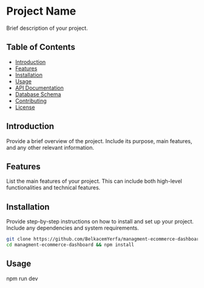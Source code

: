 # Project Name

Brief description of your project.

## Table of Contents

- [Introduction](#introduction)
- [Features](#features)
- [Installation](#installation)
- [Usage](#usage)
- [API Documentation](#api-documentation)
- [Database Schema](#database-schema)
- [Contributing](#contributing)
- [License](#license)

## Introduction

Provide a brief overview of the project. Include its purpose, main features, and any other relevant information.

## Features

List the main features of your project. This can include both high-level functionalities and technical features.

## Installation

Provide step-by-step instructions on how to install and set up your project. Include any dependencies and system requirements.

```bash
git clone https://github.com/BelkacemYerfa/managment-ecommerce-dashboard
cd managment-ecommerce-dashboard && npm install
```

## Usage

npm run dev
